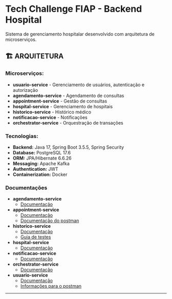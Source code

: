 # Tech Challenge FIAP - Backend Hospital

Sistema de gerenciamento hospitalar desenvolvido com arquitetura de microserviços.

## 🏗️ **ARQUITETURA**

### Microserviços:
- **usuario-service** - Gerenciamento de usuários, autenticação e autorização
- **agendamento-service** - Agendamento de consultas
- **appointment-service** - Gestão de consultas
- **hospital-service** - Gerenciamento de hospitais
- **historico-service** - Histórico médico
- **notificacao-service** - Notificações
- **orchestrator-service** - Orquestração de transações

### Tecnologias:
- **Backend:** Java 17, Spring Boot 3.5.5, Spring Security
- **Database:** PostgreSQL 17.6
- **ORM:** JPA/Hibernate 6.6.26
- **Messaging:** Apache Kafka
- **Authentication:** JWT
- **Containerization:** Docker

### Documentações
- **agendamento-service**
  - [Documentação](agendamento-service/README.md)
- **appointment-service**
  - [Documentação](appointment-service/README.md)
  - [Documentação do postman](appointment-service/README-POSTMAN.md)
- **historico-service**
  - [Documentação](historico-service/README.md)
  - [Guia de testes](historico-service/GUIA_TESTES_GRAPHQL.md)
- **hospital-service**
  - [Documentação](hospital-service/README.md)
- **notificacao-service**
  - [Documentação](notificacao-service/README.md)
- **orchestrator-service**
  - [Documentação](orchestrator-service/README.md)
- **usuario-service**
  - [Documentação](usuario-service/README.md)
  - [Informações para o postman](usuario-service/postman)

---
